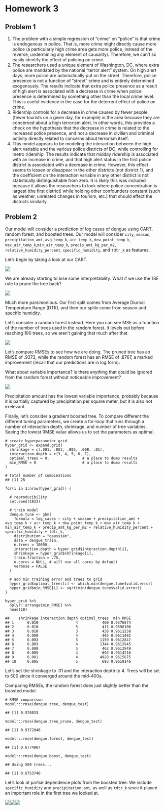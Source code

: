 # Homework 3

## Problem 1

1.  The problem with a simple regression of “crime” on “police” is that
    crime is endogenous in police. That is, more crime might directly
    cause more police (a particularly high crime area gets more police,
    instead of the reverse, undermining any element of causality).
    Therefore, we can’t so easily identify the effect of policing on
    crime.
2.  The researchers used a unique element of Washington, DC, where extra
    police are mandated by the national “terror alert” system. On high
    alert days, more police are automatically put on the street.
    Therefore, police presence is not a function of “street” crime and
    is entirely determined exogenously. The results indicate that extra
    police presence as a result of high alert is associated with a
    decrease in crime when police presence is determined by something
    other than the local crime level. This is useful evidence in the
    case for the deterrent effect of police on crime.
3.  Ridership controls for a decrease in crime caused by fewer people
    (fewer tourists on a given day, for example) in the area because
    they are concerned about a high terrorism alert. In other words,
    this provides a check on the hypothesis that the decrease in crime
    is related to the increased police presence, and not a decrease in
    civilian and criminal activity directly related to concerns about
    terrorism itself.
4.  This model appears to be modeling the interaction between the high
    alert variable and the various police districts of DC, while
    controlling for metro ridership. The results indicate that midday
    ridership is associated with an increase in crime, and that high
    alert status in the first police district is associated with a
    decrease in crime. However, this effect seems to lessen or disappear
    in the other districts (not district 1), and the coefficient on the
    interaction variable in any other district is not statistically
    distinguishable from zero. It is likely this was included because it
    allows the researchers to look where police concentration is largest
    (the first district) while holding other confounders constant (such
    as weather, unrelated changes in tourism, etc.) that should effect
    the districts similarly.

## Problem 2

Our model will consider a prediction of log cases of dengue using CART,
random forest, and boosted trees. Our model will consider `city`,
`season`, `precipitation_amt`, `avg_temp_k`, `air_temp_k`,
`dew_point_temp_k`, `max_air_temp_k`,`min_air_temp_k`,
`precip_amt_kg_per_m2`, `relative_humidity_percent`,
`specific_humidity`, and `tdtr_k` as features.

Let’s begin by taking a look at our CART.

![](dengue_files/figure-markdown_strict/unnamed-chunk-3-1.png)

We are already starting to lose some interpretability. What if we use
the 1SE rule to prune the tree back?

![](dengue_files/figure-markdown_strict/unnamed-chunk-4-1.png)

Much more parsimonious. Our first split comes from Average Diurnal
Temperature Range (DTR), and then our splits come from season and
specific humidity.

Let’s consider a random forest instead. Here you can see MSE as a
function of the number of trees used in the random forest. It levels out
before reaching 100 trees, so we aren’t gaining that much after that.

![](dengue_files/figure-markdown_strict/unnamed-chunk-5-1.png)

Let’s compare RMSEs to see how we are doing. The pruned tree has an RMSE
of .9372, while the random forest has an RMSE of .8767, a marked
improvement (recall that our predictions are in log form).

What about variable importance? Is there anything that could be ignored
from the random forest without noticeable improvement?

![](dengue_files/figure-markdown_strict/unnamed-chunk-7-1.png)

Precipitation amount has the lowest variable importance, probably
because it is partially captured by precipitation per square meter, but
it is also not irrelevant.

Finally, let’s consider a gradient boosted tree. To compare different
the different tuning parameters, we create a for-loop that runs through
a number of interaction depth, shrinkage, and number of tree variables.
Seeing the lowest RMSE value allows us to set the parameters as optimal.

    # create hyperparameter grid
    hyper_grid <- expand.grid(
      shrinkage = c(.001, .003, .005, .008, .01),
      interaction.depth = c(3, 4, 5, 6, 7),
      optimal_trees = 0,               # a place to dump results
      min_RMSE = 0                     # a place to dump results
    )

    # total number of combinations
    ## [1] 25

    for(i in 1:nrow(hyper_grid)) {

      # reproducibility
      set.seed(1833)

      # train model
      dengue.tune <- gbm(
        formula = log_cases ~ city + season + precipitation_amt + avg_temp_k + air_temp_k + dew_point_temp_k + max_air_temp_k + min_air_temp_k + precip_amt_kg_per_m2 + relative_humidity_percent + specific_humidity + tdtr_k,
        distribution = "gaussian",
        data = dengue_train,
        n.trees = 10000,
        interaction.depth = hyper_grid$interaction.depth[i],
        shrinkage = hyper_grid$shrinkage[i],
        train.fraction = .75,
        n.cores = NULL, # will use all cores by default
        verbose = FALSE
      )

      # add min training error and trees to grid
      hyper_grid$optimal_trees[i] <- which.min(dengue.tune$valid.error)
      hyper_grid$min_RMSE[i] <- sqrt(min(dengue.tune$valid.error))
    }

    hyper_grid %>%
      dplyr::arrange(min_RMSE) %>%
      head(10)

    ##    shrinkage interaction.depth optimal_trees  min_RMSE
    ## 1      0.010                 4           460 0.9576874
    ## 2      0.010                 5           411 0.9598106
    ## 3      0.010                 3           438 0.9611258
    ## 4      0.008                 4           465 0.9611482
    ## 5      0.003                 5          1159 0.9612847
    ## 6      0.003                 4          1344 0.9612945
    ## 7      0.008                 5           462 0.9613949
    ## 8      0.005                 4           693 0.9614216
    ## 9      0.001                 4          4928 0.9615875
    ## 10     0.005                 5           693 0.9619146

Let’s set the shrinkage to .01 and the interaction depth to 4. Trees
will be set to 500 since it converged around the mid-400s.

Comparing RMSEs, the random forest does just slightly better than the
boosted model.

    # RMSE comparison
    modelr::rmse(dengue.tree, dengue_test)

    ## [1] 0.920833

    modelr::rmse(dengue.tree_prune, dengue_test)

    ## [1] 0.9372846

    modelr::rmse(dengue.forest, dengue_test)

    ## [1] 0.8774907

    modelr::rmse(dengue.boost, dengue_test)

    ## Using 500 trees...

    ## [1] 0.8753748

Let’s look at partial dependence plots from the boosted tree. We include
`specific_humidity` and `precipitation_amt`, as well as `tdtr_k` since
it played an important role in the first tree we looked at.

![](dengue_files/figure-markdown_strict/unnamed-chunk-11-1.png)![](dengue_files/figure-markdown_strict/unnamed-chunk-11-2.png)![](dengue_files/figure-markdown_strict/unnamed-chunk-11-3.png)
